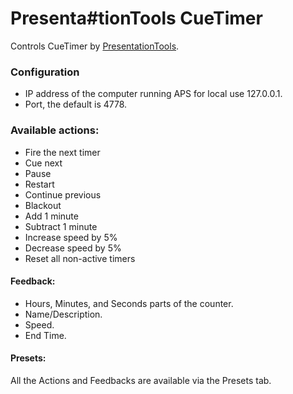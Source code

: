 
# Presenta#tionTools CueTimer
Controls CueTimer by [PresentationTools](https://presentationtools.com/).

### Configuration
* IP address of the computer running APS for local use 127.0.0.1.
* Port, the default is 4778.

### Available actions:
* Fire the next timer
* Cue next
* Pause
* Restart
* Continue previous
* Blackout
* Add 1 minute
* Subtract 1 minute
* Increase speed by 5%
* Decrease speed by 5%
* Reset all non-active timers

#### Feedback:
* Hours, Minutes, and Seconds parts of the counter.
* Name/Description.
* Speed.
* End Time.

#### Presets:
All the Actions and Feedbacks are available via the Presets tab.
